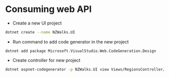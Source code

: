 # Consuming web API

- Create a new UI project

```sh
dotnet create --name NZWalks.UI
```

- Run command to add code generator in the new project
```
dotnet add package Microsoft.VisualStudio.Web.CodeGeneration.Design
```

- Create controller for new project

```sh
dotnet aspnet-codegenerator -p NZWalks.UI view Views/RegionsController/Index Empty
```
